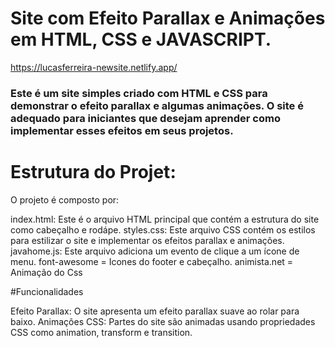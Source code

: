 # Site com Efeito Parallax e Animações em HTML, CSS  e JAVASCRIPT.
https://lucasferreira-newsite.netlify.app/

<h3>Este é um site simples criado com HTML e CSS para demonstrar o efeito parallax e algumas animações. O site é adequado para iniciantes que desejam aprender como implementar esses efeitos em seus projetos.</h3>

# Estrutura do Projet:

O projeto é composto por:

index.html: Este é o arquivo HTML principal que contém a estrutura do site como cabeçalho e rodápe.
styles.css: Este arquivo CSS contém os estilos para estilizar o site e implementar os efeitos parallax e animações.
javahome.js: Este arquivo adiciona um evento de clique a um ícone de menu. 
font-awesome = Icones do footer e cabeçalho.
animista.net = Animação do Css

#Funcionalidades

Efeito Parallax: O site apresenta um efeito parallax suave ao rolar para baixo.
Animações CSS: Partes do site são animadas usando propriedades CSS como animation, transform e transition.
